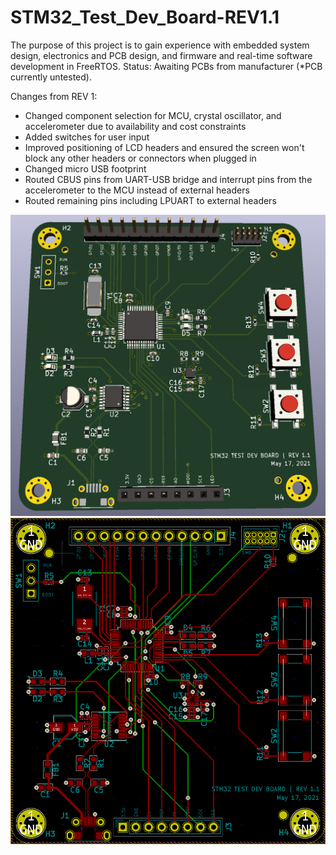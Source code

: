 # STM32_Test_Dev_Board-REV1.1
The purpose of this project is to gain experience with embedded system design, electronics and PCB design, and firmware and real-time software development in FreeRTOS.
Status: Awaiting PCBs from manufacturer (*PCB currently untested).

Changes from REV 1:
- Changed component selection for MCU, crystal oscillator, and accelerometer due to availability and cost constraints
- Added switches for user input
- Improved positioning of LCD headers and ensured the screen won't block any other headers or connectors when plugged in
- Changed micro USB footprint
- Routed CBUS pins from UART-USB bridge and interrupt pins from the accelerometer to the MCU instead of external headers
- Routed remaining pins including LPUART to external headers

![PCB 3D View](https://github.com/tylerb32/Repo_Images/blob/main/STM32_Test_Dev_Board_REV1_1-PCB_3D_View.png?raw=true)
![PCB Routing](https://github.com/tylerb32/Repo_Images/blob/main/STM32_Test_Dev_Board_REV1_1-PCB_Routing.png?raw=true)
